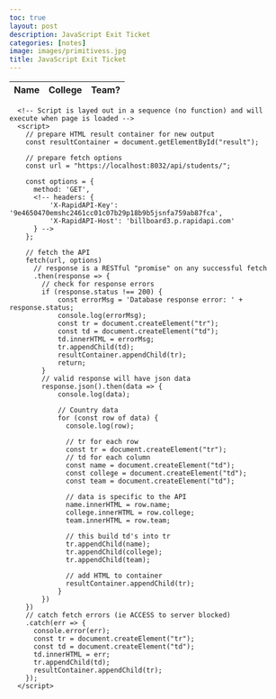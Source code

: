 ```yaml
---
toc: true
layout: post
description: JavaScript Exit Ticket
categories: [notes]
image: images/primitivess.jpg
title: JavaScript Exit Ticket 
---
```


<body>
    <table>
        <thead>
        <tr>
          <th>Name</th>
          <th>College</th>
          <th>Team?</th>
        </tr>
        </thead>
        <tbody id="result">
          <!-- generated rows -->
        </tbody>
      </table>

      <!-- Script is layed out in a sequence (no function) and will execute when page is loaded -->
      <script>
        // prepare HTML result container for new output
        const resultContainer = document.getElementById("result");
      
        // prepare fetch options
        const url = "https://localhost:8032/api/students/";
      
        const options = {
          method: 'GET',
          <!-- headers: {
              'X-RapidAPI-Key': '9e4650470emshc2461cc01c07b29p18b9b5jsnfa759ab87fca',
              'X-RapidAPI-Host': 'billboard3.p.rapidapi.com'
          } -->
        };
      
        // fetch the API
        fetch(url, options)
          // response is a RESTful "promise" on any successful fetch
          .then(response => {
            // check for response errors
            if (response.status !== 200) {
                const errorMsg = 'Database response error: ' + response.status;
                console.log(errorMsg);
                const tr = document.createElement("tr");
                const td = document.createElement("td");
                td.innerHTML = errorMsg;
                tr.appendChild(td);
                resultContainer.appendChild(tr);
                return;
            }
            // valid response will have json data
            response.json().then(data => {
                console.log(data);
      
                // Country data
                for (const row of data) {
                  console.log(row);
      
                  // tr for each row
                  const tr = document.createElement("tr");
                  // td for each column
                  const name = document.createElement("td");
                  const college = document.createElement("td");
                  const team = document.createElement("td");
      
                  // data is specific to the API
                  name.innerHTML = row.name;
                  college.innerHTML = row.college; 
                  team.innerHTML = row.team; 
      
                  // this build td's into tr
                  tr.appendChild(name);
                  tr.appendChild(college);
                  tr.appendChild(team);
      
                  // add HTML to container
                  resultContainer.appendChild(tr);
                }
            })
        })
        // catch fetch errors (ie ACCESS to server blocked)
        .catch(err => {
          console.error(err);
          const tr = document.createElement("tr");
          const td = document.createElement("td");
          td.innerHTML = err;
          tr.appendChild(td);
          resultContainer.appendChild(tr);
        });
      </script>
</body>
